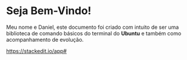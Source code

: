 # Seja Bem-Vindo!

Meu nome e Daniel, este documento foi criado com intuito de ser uma biblioteca de comando básicos do terminal do **Ubuntu** e também como acompanhamento de evolução.

https://stackedit.io/app#